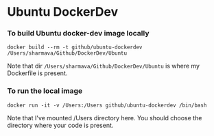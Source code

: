 # Ubuntu DockerDev

### To build Ubuntu docker-dev image locally
```
docker build --rm -t github/ubuntu-dockerdev /Users/sharmava/Github/DockerDev/Ubuntu
```
Note that dir ```/Users/sharmava/Github/DockerDev/Ubuntu``` is where my Dockerfile is present.

### To run the local image
```
docker run -it -v /Users:/Users github/ubuntu-dockerdev /bin/bash
```
Note that I've mounted /Users directory here. You should choose the directory where your code is present.
